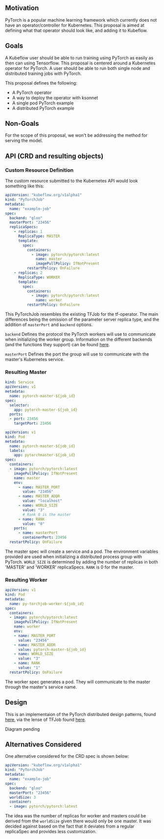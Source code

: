 ## Motivation
PyTorch is a popular machine learning framework which currently does not have an operator/controller for Kubernetes. This proposal is aimed at defining what that operator should look like, and adding it to Kubeflow.

## Goals
A Kubeflow user should be able to run training using PyTorch as easily as then can using Tensorflow.  This proposal is centered around a Kubernetes operator for PyTorch. A user should be able to run both single node and distributed training jobs with PyTorch.

This proposal defines the following:
- A PyTorch operator
- A way to deploy the operator with ksonnet
- A single pod PyTorch example
- A distributed PyTorch example

## Non-Goals
For the scope of this proposal, we won't be addressing the method for serving the model.

## API (CRD and resulting objects)

### Custom Resource Definition
The custom resource submitted to the Kubernetes API would look something like this:
```yaml
apiVersion: "kubeflow.org/v1alpha1"
kind: "PyTorchJob"
metadata:
  name: "example-job"
spec:
  backend: "gloo"
  masterPort: "23456"
  replicaSpecs:
    - replicas: 1
      ReplicaType: MASTER
      template:
        spec:
          containers:
            - image: pytorch/pytorch:latest
              name: master
              imagePullPolicy: IfNotPresent
          restartPolicy: OnFailure
    - replicas: 2
      ReplicaType: WORKER
      template:
        spec:
          containers:
            - image: pytorch/pytorch:latest
              name: worker
          restartPolicy: OnFailure
```

This PyTorchJob resembles the existing TFJob for the tf-operator.  The main differences being the omission of the parameter server replica type, and the addition of `masterPort` and `backend` options.

`backend` Defines the protocol the PyTorch workers will use to communicate when initializing the worker group. Information on the different backends (and the functions they support) can be found [here](http://pytorch.org/docs/master/distributed.html).

`masterPort` Defines the port the group will use to communicate with the master's Kubernetes service.

### Resulting Master
```yaml
kind: Service
apiVersion: v1
metadata:
  name: pytorch-master-${job_id}
spec:
  selector:
    app: pytorch-master-${job_id}
  ports:
  - port: 23456
    targetPort: 23456
```
```yaml
apiVersion: v1
kind: Pod
metadata:
  name: pytorch-master-${job_id}
  labels:
    app: pytorchmaster-${job_id}
spec:
  containers:
  - image: pytorch/pytorch:latest
    imagePullPolicy: IfNotPresent
    name: master
    env:
      - name: MASTER_PORT
        value: "23456"
      - name: MASTER_ADDR
        value: "localhost"
      - name: WORLD_SIZE
        value: "3"
        # Rank 0 is the master
      - name: RANK
        value: "0"
    ports:
      - name: masterPort
        containerPort: 23456
  restartPolicy: OnFailure
```

The master spec will create a service and a pod.  The environment variables provided are used when initializing a distributed process group with PyTorch. `WORLD_SIZE` is determined by adding the number of replicas in both 'MASTER' and 'WORKER' replicaSpecs. `RANK` is 0 for the master.

### Resulting Worker
```yaml
apiVersion: v1
kind: Pod
metadata:
  name: py-torchjob-worker-${job_id}
spec:
  containers:
  - image: pytorch/pytorch:latest
    imagePullPolicy: IfNotPresent
    name: worker
    env:
    - name: MASTER_PORT
      value: "23456"
    - name: MASTER_ADDR
      value: pytorch-master-${job_id}
    - name: WORLD_SIZE
      value: "3"
    - name: RANK
      value: "1"
  restartPolicy: OnFailure
```

The worker spec generates a pod. They will communicate to the master through the master's service name.

## Design
This is an implementaion of the PyTorch distributed design patterns, found [here](http://pytorch.org/tutorials/intermediate/dist_tuto.html), via the lense of TFJob found [here](https://github.com/kubeflow/tf-operator).

Diagram pending

## Alternatives Considered
One alternative considered for the CRD spec is shown below:
```yaml
apiVersion: "kubeflow.org/v1alpha1"
kind: "PyTorchJob"
metadata:
  name: "example-job"
spec:
  backend: "gloo"
  masterPort: "23456"
  worldSize: 3
  container:
  - image: pytorch/pytorch:latest
```
The idea was the number of replicas for worker and masters could be derived from the `worldSize` given there would only be one master. It was decided against based on the fact that it deviates from a regular replicaSpec and provides less customization.
